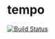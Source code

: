 # tempo

[![Build Status](https://github.com/MMchaouri/tempo.jl/actions/workflows/CI.yml/badge.svg?branch=master)](https://github.com/MMchaouri/tempo.jl/actions/workflows/CI.yml?query=branch%3Amaster)
